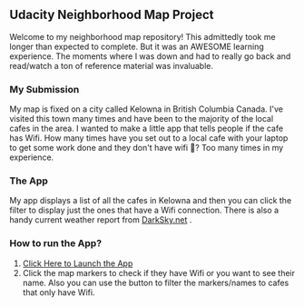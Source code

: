 ## Udacity Neighborhood Map Project
Welcome to my neighborhood map repository! This admittedly took me longer than expected to complete. But it was an AWESOME learning experience. The moments where I was down and had to really go back and read/watch a ton of reference material was invaluable.

### My Submission
My map is fixed on a city called Kelowna in British Columbia Canada. I've visited this town many times and have been to the majority of the local cafes in the area. I wanted to make a little app that tells people if the cafe has Wifi. How many times have you set out to a local cafe with your laptop to get some work done and they don't have wifi 🙁? Too many times in my experience.

### The App
My app displays a list of all the cafes in Kelowna and then you can click the filter to display just the ones that have a Wifi connection. There is also a handy current weather report from [DarkSky.net](https://darksky.net/dev) .

### How to run the App?
1. [Click Here to Launch the App](https://infiniteerrors.github.io/UdacityMapProject/)
2. Click the map markers to check if they have Wifi or you want to see their name. Also you can use the button to filter the markers/names to cafes that only have Wifi.
